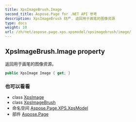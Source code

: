 ```yaml
---
title: XpsImageBrush.Image
second_title: Aspose.Page for .NET API 参考
description: XpsImageBrush 财产. 返回用于画笔的图像资源
type: docs
weight: 10
url: /zh/net/aspose.page.xps.xpsmodel/xpsimagebrush/image/
---
```

## XpsImageBrush.Image property

返回用于画笔的图像资源。

```csharp
public XpsImage Image { get; }
```

### 也可以看看

* class [XpsImage](../../xpsimage/)
* class [XpsImageBrush](../)
* 命名空间 [Aspose.Page.XPS.XpsModel](../../xpsimagebrush/)
* 部件 [Aspose.Page](../../../)


